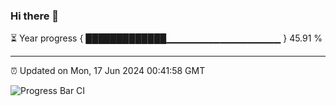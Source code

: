 ### Hi there 👋

⏳ Year progress { █████████████▁▁▁▁▁▁▁▁▁▁▁▁▁▁▁▁▁ } 45.91 %

---

⏰ Updated on Mon, 17 Jun 2024 00:41:58 GMT

![Progress Bar CI](https://github.com/Shyam-Makwana/GitHub-Actions-Demo/workflows/Progress%20Bar%20CI/badge.svg)
